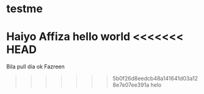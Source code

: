 # testme
Haiyo
Affiza
hello world
<<<<<<< HEAD
=======
Bila pull dia ok
Fazreen

>>>>>>> 5b0f26d8eedcb48a141641d03a128e7e07ee391a
helo
